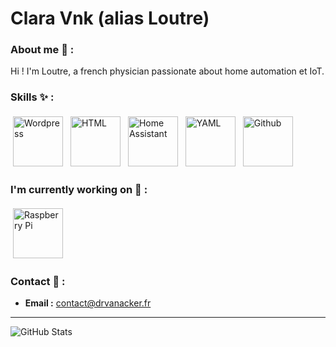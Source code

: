 # Clara Vnk (alias Loutre)

### About me 👀 :

Hi ! I'm Loutre, a french physician passionate about home automation et IoT.

### Skills ✨ :

<img src="https://upload.wikimedia.org/wikipedia/commons/9/98/WordPress_blue_logo.svg" alt="Wordpress" height="80" style="vertical-align:top; margin:4px"> <img src="https://upload.wikimedia.org/wikipedia/commons/6/61/HTML5_logo_and_wordmark.svg" alt="HTML" height="80" style="vertical-align:top; margin:4px"> <img src="https://images.icon-icons.com/2107/PNG/512/file_type_homeassistant_icon_130543.png" alt="Home Assistant" height="80" style="vertical-align:top; margin:4px">  <img src="https://upload.wikimedia.org/wikipedia/commons/5/5a/Official_YAML_Logo.svg" alt="YAML" height="80" style="vertical-align:top; margin:4px"> <img src="https://github.githubassets.com/assets/GitHub-Mark-ea2971cee799.png" alt="Github" height="80" style="vertical-align:top; margin:4px"> 

### I'm currently working on 🚧 :

<img src="https://www.raspberrypi.com/app/uploads/2022/02/COLOUR-Raspberry-Pi-Symbol-Registered-300x300.png" alt="Raspberry Pi" height="80" style="vertical-align:top; margin:4px">

### Contact 💌 :

- **Email :** contact@drvanacker.fr

---

![GitHub Stats](https://github-readme-stats.vercel.app/api?username=claravnk&show_icons=true&theme=radical)